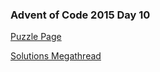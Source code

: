 ### Advent of Code 2015 Day 10

[Puzzle Page](https://adventofcode.com/2015/day/10)

[Solutions Megathread](https://www.reddit.com/r/adventofcode/comments/3w6h3m/day_10_solutions/)
